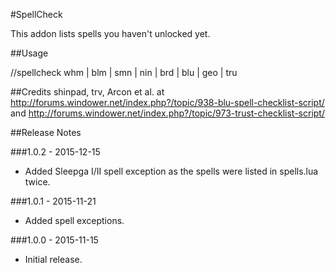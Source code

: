 #SpellCheck

This addon lists spells you haven't unlocked yet.

##Usage

//spellcheck whm | blm | smn | nin | brd | blu | geo | tru

##Credits
shinpad, trv, Arcon et al. at 
http://forums.windower.net/index.php?/topic/938-blu-spell-checklist-script/
and
http://forums.windower.net/index.php?/topic/973-trust-checklist-script/

##Release Notes

###1.0.2 - 2015-12-15
* Added Sleepga I/II spell exception as the spells were listed in spells.lua twice.

###1.0.1 - 2015-11-21
* Added spell exceptions.

###1.0.0 - 2015-11-15
* Initial release.

